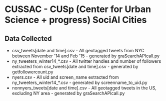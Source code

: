 # CUSSAC - CUSp (Center for Urban Science + progress) SociAl Cities

## Data Collected

+ csv_tweets[date and time].csv - All geotagged tweets from NYC between November '14 and Feb '15 - generated by graSearchAPIcall.py
+ ny_tweeters_winter14_*.csv - All twitter handles and number of followers extracted from csv_tweets[date and time].csv - generated by getfollowercount.py
+ nyers.csv -  All uid and screen_name extracted from ny_tweeters_winter14_*.csv - generated by screenname_to_uid.py
+ nonnyers_tweets[date and time].csv - All geotagged tweets in the US, excluding NY area - generated by graSearchAPIcall.py
